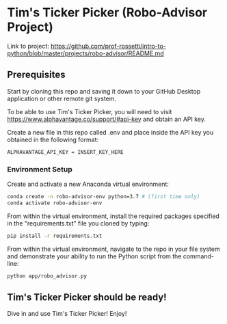 # Tim's Ticker Picker (Robo-Advisor Project)

Link to project: https://github.com/prof-rossetti/intro-to-python/blob/master/projects/robo-advisor/README.md

## Prerequisites
Start by cloning this repo and saving it down to your GitHub Desktop application or other remote git system.

To be able to use Tim's Ticker Picker, you will need to visit https://www.alphavantage.co/support/#api-key and obtain an API key.

Create a new file in this repo called .env and place inside the API key you obtained in the following format:

```
ALPHAVANTAGE_API_KEY = INSERT_KEY_HERE
```

### Environment Setup

Create and activate a new Anaconda virtual environment:

```sh
conda create -n robo-advisor-env python=3.7 # (first time only)
conda activate robo-advisor-env
```

From within the virtual environment, install the required packages specified in the "requirements.txt" file you cloned by typing:

```sh
pip install -r requirements.txt
```

From within the virtual environment, navigate to the repo in your file system and demonstrate your ability to run the Python script from the command-line:

```sh
python app/robo_advisor.py
```

## Tim's Ticker Picker should be ready!

Dive in and use Tim's Ticker Picker! Enjoy!